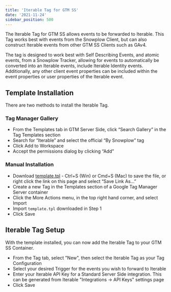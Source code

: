 ```yaml
---
title: 'Iterable Tag for GTM SS'
date: '2021-11-24'
sidebar_position: 500
---
```


The Iterable Tag for GTM SS allows events to be forwarded to Iterable. This Tag works best with events from the Snowplow Client, but can also construct Iterable events from other GTM SS Clients such as GAv4.

The tag is designed to work best with Self Describing Events, and atomic events, from a Snowplow Tracker, allowing for events to automatically be converted into an Iterable events, include Iterable Identity events. Additionally, any other client event properties can be included within the event properties or user properties of the Iterable event.

## Template Installation

There are two methods to install the Iterable Tag.

### Tag Manager Gallery

- From the Templates tab in GTM Server Side, click “Search Gallery” in the Tag Templates section
- Search for “Iterable” and select the official “By Snowplow” tag
- Click Add to Workspace
- Accept the permissions dialog by clicking “Add”

### Manual Installation

- Download [template.tpl](https://raw.githubusercontent.com/snowplow/snowplow-gtm-server-side-iterable-tag/main/template.tpl) - Ctrl+S (Win) or Cmd+S (Mac) to save the file, or right click the link on this page and select “Save Link As…”
- Create a new Tag in the Templates section of a Google Tag Manager Server container
- Click the More Actions menu, in the top right hand corner, and select Import
- Import `template.tpl` downloaded in Step 1
- Click Save

## Iterable Tag Setup

With the template installed, you can now add the Iterable Tag to your GTM SS Container.

- From the Tag tab, select "New", then select the Iterable Tag as your Tag Configuration
- Select your desired Trigger for the events you wish to forward to Iterable
- Enter your Iterable API Key for a Standard Server Side integration. This can be generated from Iterable "Integrations -> API Keys" settings page
- Click Save
